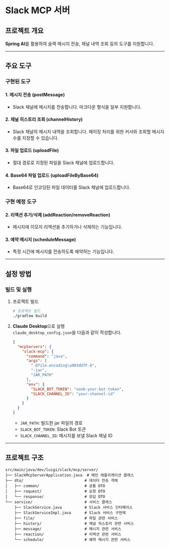 # Slack MCP 서버

## 프로젝트 개요

**Spring AI**를 활용하여 슬랙 메시지 전송, 채널 내역 조회 등의 도구를 지원합니다.

---

## 주요 도구

### 구현된 도구

#### 1. 메시지 전송 (postMessage)

* Slack 채널에 메시지를 전송합니다. 마크다운 형식을 일부 지원합니다.

#### 2. 채널 히스토리 조회 (channelHistory)

* Slack 채널의 메시지 내역을 조회합니다. 페이징 처리를 위한 커서와 조회할 메시지 수를 지정할 수 있습니다.

#### 3. 파일 업로드 (uploadFile)

* 절대 경로로 지정된 파일을 Slack 채널에 업로드합니다.

#### 4. Base64 파일 업로드 (uploadFileByBase64)

* Base64로 인코딩된 파일 데이터를 Slack 채널에 업로드합니다.

### 구현 예정 도구

#### 2. 리액션 추가/삭제 (addReaction/removeReaction)

* 메시지에 이모지 리액션을 추가하거나 삭제하는 기능입니다.

#### 3. 예약 메시지 (scheduleMessage)

* 특정 시간에 메시지를 전송하도록 예약하는 기능입니다.

---

## 설정 방법

### 빌드 및 실행

1. 프로젝트 빌드

    ```bash
    # 프로젝트 빌드
    ./gradlew build
    ```

2. **Claude Desktop**으로 실행  
   `claude_desktop_config.json`을 다음과 같이 작성합니다.
   ```json
   {
     "mcpServers": {
       "slack-mcp": {
         "command": "java",
         "args": [
           "-Dfile.encoding\u003dUTF-8",
           "-jar",
           "JAR_PATH"
         ],
         "env": {
           "SLACK_BOT_TOKEN": "xoxb-your-bot-token",
           "SLACK_CHANNEL_ID": "your-channel-id"
         }
       }
     }
   }
   ```
    - `JAR_PATH`: 빌드한 jar 파일의 경로
    - `SLACK_BOT_TOKEN`: Slack Bot 토큰
    - `SLACK_CHANNEL_ID`: 메시지를 보낼 Slack 채널 ID

---

## 프로젝트 구조

```
src/main/java/dev/luigi/slack/mcp/server/
├── SlackMcpServerApplication.java  # 메인 애플리케이션 클래스
├── dto/                           # 데이터 전송 객체
│   ├── common/                    # 공통 DTO
│   ├── request/                   # 요청 DTO
│   └── response/                  # 응답 DTO
└── service/                       # 서비스 클래스
    ├── SlackService.java          # Slack 서비스 인터페이스
    ├── SlackServiceImpl.java      # Slack 서비스 구현체
    ├── file/                      # 파일 관련 서비스
    ├── history/                   # 채널 히스토리 관련 서비스
    ├── message/                   # 메시지 관련 서비스
    ├── reaction/                  # 리액션 관련 서비스
    └── schedule/                  # 예약 메시지 관련 서비스
```

